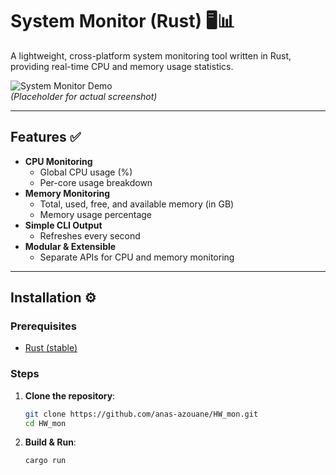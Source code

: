 # System Monitor (Rust) 🖥️📊

A lightweight, cross-platform system monitoring tool written in Rust, providing real-time CPU and memory usage statistics.

![System Monitor Demo](https://via.placeholder.com/800x400?text=CPU+and+Memory+Usage+Monitoring)  
*(Placeholder for actual screenshot)*

---

## Features ✅

- **CPU Monitoring**
  - Global CPU usage (%)
  - Per-core usage breakdown
- **Memory Monitoring**
  - Total, used, free, and available memory (in GB)
  - Memory usage percentage
- **Simple CLI Output**
  - Refreshes every second
- **Modular & Extensible**
  - Separate APIs for CPU and memory monitoring

---

## Installation ⚙️

### Prerequisites

- [Rust (stable)](https://www.rust-lang.org/tools/install)

### Steps

1. **Clone the repository**:
   ```sh
   git clone https://github.com/anas-azouane/HW_mon.git 
   cd HW_mon
    ```
2. **Build & Run**:
   ```sh
   cargo run
    ```

